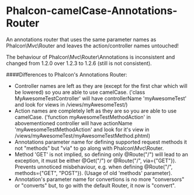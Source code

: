 Phalcon-camelCase-Annotations-Router
====================================

An annotations router that uses the same parameter names as Phalcon\Mvc\Router and leaves the action/controller names untouched!

The behaviour of Phalcon\Mvc\Router\Annotations is inconsistent and changed from 1.2.0 over 1.2.3 to 1.2.6 (still is not consistent).

####Differences to Phalcon's Annotations Router:

* Controller names are left as they are (except for the first char which will be lowered) so you are able to use camelCase. ('class MyAwesomeTestController' will have controllerName 'myAwesomeTest' and look for views in /views/myAwesomeTest/)
* Action names are completely left as they are so you are able to use camelCase. ('function myAwesomeTestMethodAction' in abovementioned controller will have actionName 'myAwesomeTestMethodAction' and look for it's view in /views/myAwesomeTest/myAwesomeTestMethod.phtml)
* Annotations parameter name for defining supported request methods it not "methods" but "via" to go along with Phalcon\Mvc\Router.
* Method 'GET' is not implied, so defining only @Route("/") will lead to an exception, it must be either @Get("/") or @Route("/", via={"GET"}). Prevents unnoticed misbehaviour, e.g. when defining @Route("/", methods={"GET", "POST"}). (Usage of old 'methods' parameter).
* Annotation's parameter name for convertions is no more "conversors" or "converts" but, to go with the default Router, it now is "convert".
